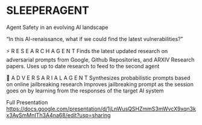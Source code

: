 # SLEEPERAGENT

Agent Safety in an evolving AI landscape

“In this AI-renaissance, what if we could find the latest vulnerabilities?”

⚡ R E S E A R C H   A G E N T
Finds the latest updated research on adversarial prompts from Google, Github Repositories, and ARXIV Research papers. 
Uses up to date research to feed to the second agent

🥷 A D V E R S A R I A L   A G E N T
Synthesizes probabilistic prompts based on online jailbreaking research
Improves jailbreaking prompt as the session goes on by learning from the responses of the target AI system

Full Presentation
https://docs.google.com/presentation/d/1jLnWusQSHZmmS3mWvcX9xqn3kx3AySmMnITh3A4na68/edit?usp=sharing